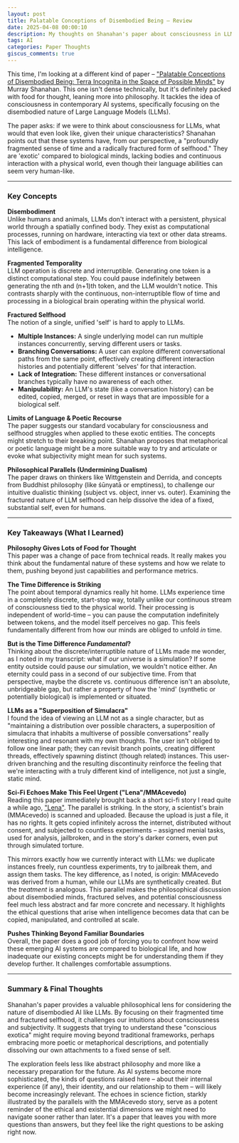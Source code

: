 ```yaml
---
layout: post
title: Palatable Conceptions of Disembodied Being – Review
date: 2025-04-08 00:00:10 
description: My thoughts on Shanahan's paper about consciousness in LLMs
tags: AI
categories: Paper Thoughts
giscus_comments: true
---
```


This time, I'm looking at a different kind of paper – ["Palatable Conceptions of Disembodied Being: Terra Incognita in the Space of Possible Minds"](https://arxiv.org/abs/2503.16348) by Murray Shanahan. This one isn't dense technically, but it's definitely packed with food for thought, leaning more into philosophy. It tackles the idea of consciousness in contemporary AI systems, specifically focusing on the disembodied nature of Large Language Models (LLMs).

The paper asks: if we were to think about consciousness for LLMs, what would that even look like, given their unique characteristics? Shanahan points out that these systems have, from our perspective, a "profoundly fragmented sense of time and a radically fractured form of selfhood." They are 'exotic' compared to biological minds, lacking bodies and continuous interaction with a physical world, even though their language abilities can seem very human-like.

---

### Key Concepts

**Disembodiment**  
Unlike humans and animals, LLMs don't interact with a persistent, physical world through a spatially confined body. They exist as computational processes, running on hardware, interacting via text or other data streams. This lack of embodiment is a fundamental difference from biological intelligence.

**Fragmented Temporality**  
LLM operation is discrete and interruptible. Generating one token is a distinct computational step. You could pause indefinitely between generating the nth and (n+1)th token, and the LLM wouldn't notice. This contrasts sharply with the continuous, non-interruptible flow of time and processing in a biological brain operating within the physical world.

**Fractured Selfhood**  
The notion of a single, unified 'self' is hard to apply to LLMs.
*   **Multiple Instances:** A single underlying model can run multiple instances concurrently, serving different users or tasks.
*   **Branching Conversations:** A user can explore different conversational paths from the same point, effectively creating different interaction histories and potentially different 'selves' for that interaction.
*   **Lack of Integration:** These different instances or conversational branches typically have no awareness of each other.
*   **Manipulability:** An LLM's state (like a conversation history) can be edited, copied, merged, or reset in ways that are impossible for a biological self.

**Limits of Language & Poetic Recourse**  
The paper suggests our standard vocabulary for consciousness and selfhood struggles when applied to these exotic entities. The concepts might stretch to their breaking point. Shanahan proposes that metaphorical or poetic language might be a more suitable way to try and articulate or evoke what subjectivity might mean for such systems.

**Philosophical Parallels (Undermining Dualism)**  
The paper draws on thinkers like Wittgenstein and Derrida, and concepts from Buddhist philosophy (like śūnyatā or emptiness), to challenge our intuitive dualistic thinking (subject vs. object, inner vs. outer). Examining the fractured nature of LLM selfhood can help dissolve the idea of a fixed, substantial self, even for humans.

---

### Key Takeaways (What I Learned)

**Philosophy Gives Lots of Food for Thought**  
This paper was a change of pace from technical reads. It really makes you think about the fundamental nature of these systems and how we relate to them, pushing beyond just capabilities and performance metrics.

**The Time Difference is Striking**  
The point about temporal dynamics really hit home. LLMs experience time in a completely discrete, start-stop way, totally unlike our continuous stream of consciousness tied to the physical world. Their processing is independent of world-time – you can pause the computation indefinitely between tokens, and the model itself perceives no gap. This feels fundamentally different from how our minds are obliged to unfold *in* time.

**But is the Time Difference *Fundamental*?**  
Thinking about the discrete/interruptible nature of LLMs made me wonder, as I noted in my transcript: what if *our* universe is a simulation? If some entity outside could pause *our* simulation, we wouldn't notice either. An eternity could pass in a second of our subjective time. From that perspective, maybe the discrete vs. continuous difference isn't an absolute, unbridgeable gap, but rather a property of how the 'mind' (synthetic or potentially biological) is implemented or situated.

**LLMs as a "Superposition of Simulacra"**  
I found the idea of viewing an LLM not as a single character, but as "maintaining a distribution over possible characters, a superposition of simulacra that inhabits a multiverse of possible conversations" really interesting and resonant with my own thoughts. The user isn't obliged to follow one linear path; they can revisit branch points, creating different threads, effectively spawning distinct (though related) instances. This user-driven branching and the resulting discontinuity reinforce the feeling that we're interacting with a truly different kind of intelligence, not just a single, static mind.

**Sci-Fi Echoes Make This Feel Urgent ("Lena"/MMAcevedo)**  
Reading this paper immediately brought back a short sci-fi story I read quite a while ago, ["Lena"](https://qntm.org/mmacevedo). The parallel is striking. In the story, a scientist's brain (MMAcevedo) is scanned and uploaded. Because the upload is just a file, it has no rights. It gets copied infinitely across the internet, distributed without consent, and subjected to countless experiments – assigned menial tasks, used for analysis, jailbroken, and in the story's darker corners, even put through simulated torture.

This mirrors exactly how we currently interact with LLMs: we duplicate instances freely, run countless experiments, try to jailbreak them, and assign them tasks. The key difference, as I noted, is origin: MMAcevedo was derived from a human, while our LLMs are synthetically created. But the *treatment* is analogous. This parallel makes the philosophical discussion about disembodied minds, fractured selves, and potential consciousness feel much less abstract and far more concrete and necessary. It highlights the ethical questions that arise when intelligence becomes data that can be copied, manipulated, and controlled at scale.

**Pushes Thinking Beyond Familiar Boundaries**  
Overall, the paper does a good job of forcing you to confront how weird these emerging AI systems are compared to biological life, and how inadequate our existing concepts might be for understanding them if they develop further. It challenges comfortable assumptions.

---

### Summary & Final Thoughts
Shanahan's paper provides a valuable philosophical lens for considering the nature of disembodied AI like LLMs. By focusing on their fragmented time and fractured selfhood, it challenges our intuitions about consciousness and subjectivity. It suggests that trying to understand these "conscious exotica" might require moving beyond traditional frameworks, perhaps embracing more poetic or metaphorical descriptions, and potentially dissolving our own attachments to a fixed sense of self.

The exploration feels less like abstract philosophy and more like a necessary preparation for the future. As AI systems become more sophisticated, the kinds of questions raised here – about their internal experience (if any), their identity, and our relationship to them – will likely become increasingly relevant. The echoes in science fiction, starkly illustrated by the parallels with the MMAcevedo story, serve as a potent reminder of the ethical and existential dimensions we might need to navigate sooner rather than later. It's a paper that leaves you with more questions than answers, but they feel like the right questions to be asking right now.